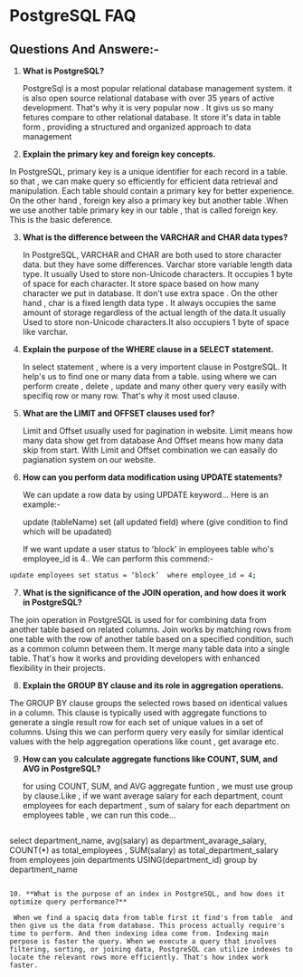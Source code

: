 # PostgreSQL FAQ

## Questions And Answere:-

1. **What is PostgreSQL?**

   PostgreSql is a most popular relational database management system. it is also open source relational database with over 35 years of active development. That's why it is very popular now . It givs us so many fetures compare to other relational database. It store it's data in table form , providing a structured and organized approach to data management


2. **Explain the primary key and foreign key concepts.**

  In PostgreSQL, primary key is a unique identifier for each record in a table. so that , we can make query so efficiently for efficient data retrieval and manipulation. Each table should contain a primary key for better experience. On the other hand , foreign key also a primary key but another table .When we use another table primary key in our table , that is called foreign key. This is the basic deference.

3. **What is the difference between the VARCHAR and CHAR data types?**

   In PostgreSQL, VARCHAR and CHAR are both used to store character data. but they have some differences. Varchar store  variable length data type. It usually  Used to store non-Unicode characters. It occupies 1 byte of space for each character. It store space based on how many character we put in database. It don't use extra space . On the other hand , char is a fixed length data type . It always occupies the same amount of storage regardless of the actual length of the data.It usually  Used to store non-Unicode characters.It also occupiers 1 byte of space like varchar.

4. **Explain the purpose of the WHERE clause in a SELECT statement.**

   In select statement , where is a very importent clause in PostgreSQL. It help's us to find one or many data from a table. using where we can perform create , delete , update and many other query very easily with specifiq row or many row. That's why it most used clause.

5. **What are the LIMIT and OFFSET clauses used for?**

   Limit and Offset usually  used for pagination in website. Limit means how many data show get from database And Offset means how many data skip from start. With Limit and Offset combination we can easaily do pagianation system on our website.

6. **How can you perform data modification using UPDATE statements?**

   We can update a row data by using UPDATE keyword... Here is an example:-

   update (tableName) set (all updated field)  where (give condition to find which will be upadated)

   If we want update a user status to 'block' in employees table who's employee_id is 4..
   We can perform this commend:-
   

```bash
update employees set status = ‘block’  where employee_id = 4;
```
7. **What is the significance of the JOIN operation, and how does it work in PostgreSQL?**

The join operation in PostgreSQL is used for for combining data from another table based on related columns. Join works by matching rows from one table with the row of another table based on a specified condition, such as a common column between them. It merge many table data into a single table. That's how it works and providing developers with enhanced flexibility in their projects.
   

8. **Explain the GROUP BY clause and its role in aggregation operations.**

The GROUP BY clause groups the selected rows based on identical values in a column. This clause is typically used with aggregate functions to generate a single result row for each set of unique values in a set of columns. Using this we can perform query very easily for similar identical values with the help aggregation operations like count , get avarage etc.

9. **How can you calculate aggregate functions like COUNT, SUM, and AVG in PostgreSQL?**

     for using COUNT, SUM, and AVG aggregate funtion , we must use group by clause.Like ,
      if we want average salary for each department, count employees for each department , sum of salary for each department  on employees table , we can run this code...

     ```bash

select department_name, avg(salary) as department_avarage_salary, COUNT(*) as total_employees , SUM(salary) as total_department_salary  from employees join departments USING(department_id) group by department_name

```

10. **What is the purpose of an index in PostgreSQL, and how does it optimize query performance?**

 When we find a spaciq data from table first it find's from table  and then give us the data from database. This process actually require's time to perform. And then indexing idea come from. Indexing main perpose is faster the query. When we execute a query that involves filtering, sorting, or joining data, PostgreSQL can utilize indexes to locate the relevant rows more efficiently. That's how index work faster. 



    
